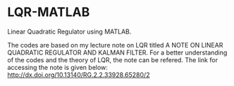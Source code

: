 # LQR-MATLAB
Linear Quadratic Regulator using MATLAB.

The codes are based on my lecture note on LQR titled A NOTE ON LINEAR QUADRATIC REGULATOR AND KALMAN FILTER. 
For a better understanding of the codes and the theory of LQR, the note can be refered. The link for accessing the note is given below:
http://dx.doi.org/10.13140/RG.2.2.33928.65280/2
